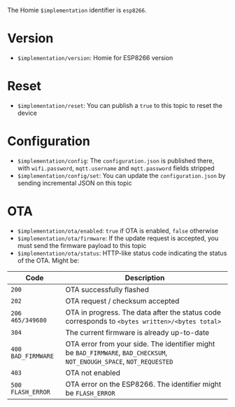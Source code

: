 The Homie `$implementation` identifier is `esp8266`.

# Version

* `$implementation/version`: Homie for ESP8266 version

# Reset

* `$implementation/reset`: You can publish a `true` to this topic to reset the device

# Configuration

* `$implementation/config`: The `configuration.json` is published there, with `wifi.password`, `mqtt.username` and `mqtt.password` fields stripped
* `$implementation/config/set`: You can update the `configuration.json` by sending incremental JSON on this topic

# OTA

* `$implementation/ota/enabled`: `true` if OTA is enabled, `false` otherwise
* `$implementation/ota/firmware`: If the update request is accepted, you must send the firmware payload to this topic
* `$implementation/ota/status`: HTTP-like status code indicating the status of the OTA. Might be:

Code|Description
----|-----------
`200`|OTA successfully flashed
`202`|OTA request / checksum accepted
`206 465/349680`|OTA in progress. The data after the status code corresponds to `<bytes written>/<bytes total>`
`304`|The current firmware is already up-to-date
`400 BAD_FIRMWARE`|OTA error from your side. The identifier might be `BAD_FIRMWARE`, `BAD_CHECKSUM`, `NOT_ENOUGH_SPACE`, `NOT_REQUESTED`
`403`|OTA not enabled
`500 FLASH_ERROR`|OTA error on the ESP8266. The identifier might be `FLASH_ERROR`
